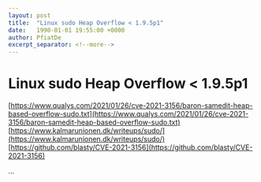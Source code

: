 ```yaml
---
layout: post
title:  "Linux sudo Heap Overflow < 1.9.5p1"
date:   1990-01-01 19:55:00 +0000
author: PfiatDe
excerpt_separator: <!--more-->
---
```


# Linux sudo Heap Overflow < 1.9.5p1
[https://www.qualys.com/2021/01/26/cve-2021-3156/baron-samedit-heap-based-overflow-sudo.txt](https://www.qualys.com/2021/01/26/cve-2021-3156/baron-samedit-heap-based-overflow-sudo.txt)
[https://www.kalmarunionen.dk/writeups/sudo/](https://www.kalmarunionen.dk/writeups/sudo/)
[https://github.com/blasty/CVE-2021-3156](https://github.com/blasty/CVE-2021-3156)

...
<!--more-->
